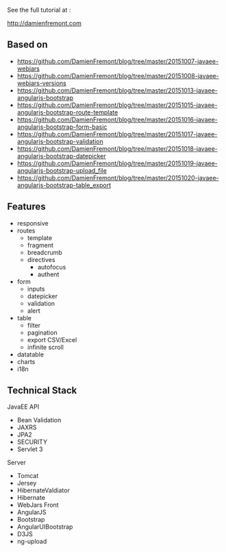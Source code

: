 See the full tutorial at :

http://damienfremont.com

## Based on

* https://github.com/DamienFremont/blog/tree/master/20151007-javaee-webjars
* https://github.com/DamienFremont/blog/tree/master/20151008-javaee-webjars-versions
* https://github.com/DamienFremont/blog/tree/master/20151013-javaee-angularjs-bootstrap
* https://github.com/DamienFremont/blog/tree/master/20151015-javaee-angularjs-bootstrap-route-template
* https://github.com/DamienFremont/blog/tree/master/20151016-javaee-angularjs-bootstrap-form-basic
* https://github.com/DamienFremont/blog/tree/master/20151017-javaee-angularjs-bootstrap-validation
* https://github.com/DamienFremont/blog/tree/master/20151018-javaee-angularjs-bootstrap-datepicker
* https://github.com/DamienFremont/blog/tree/master/20151019-javaee-angularjs-bootstrap-upload_file
* https://github.com/DamienFremont/blog/tree/master/20151020-javaee-angularjs-bootstrap-table_export

## Features
* responsive
* routes
  * template
  * fragment
  * breadcrumb
  * directives
    * autofocus
    * authent
* form
  * inputs
  * datepicker
  * validation
  * alert
* table
  * filter
  * pagination
  * export CSV/Excel
  * infinite scroll
* datatable
* charts
* i18n

## Technical Stack

JavaEE API
* Bean Validation
* JAXRS
* JPA2
* SECURITY
* Servlet 3

Server
* Tomcat
* Jersey
* HibernateValdiator
* Hibernate
* WebJars
Front
* AngularJS
* Bootstrap
* AngularUIBootstrap
* D3JS
* ng-upload
